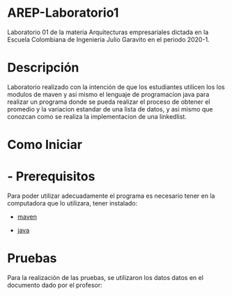 # AREP-Laboratorio1

Laboratorio 01 de la materia Arquitecturas empresariales dictada en la Escuela Colombiana de Ingenieria Julio Garavito en el periodo 2020-1.

# Descripción

Laboratorio realizado con la intención de que los estudiantes utilicen los los modulos de maven y asi mismo el lenguaje de programacion java para realizar un programa donde se pueda realizar el proceso de obtener el promedio y la variacion estandar de una lista de datos, y asi mismo que conozcan como se realiza la implementacion de una linkedlist.

# Como Iniciar
 # - Prerequisitos
   Para poder utilizar adecuadamente el programa es necesario tener en la computadora que lo utilizara, tener instalado:
   * [maven]

   * [java]
  
  
# Pruebas
 Para la realización de las pruebas, se utilizaron los datos datos en el documento dado por el profesor:
 

















[maven]: <https://maven.apache.org/>
[java]: <https://www.java.com/es/download/>
